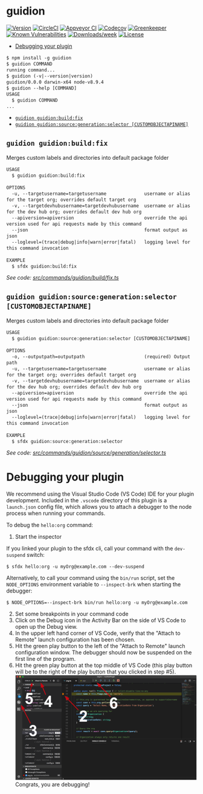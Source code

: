 guidion
=======



[![Version](https://img.shields.io/npm/v/guidion.svg)](https://npmjs.org/package/guidion)
[![CircleCI](https://circleci.com/gh/dieffrei/guidion/tree/master.svg?style=shield)](https://circleci.com/gh/dieffrei/guidion/tree/master)
[![Appveyor CI](https://ci.appveyor.com/api/projects/status/github/dieffrei/guidion?branch=master&svg=true)](https://ci.appveyor.com/project/heroku/guidion/branch/master)
[![Codecov](https://codecov.io/gh/dieffrei/guidion/branch/master/graph/badge.svg)](https://codecov.io/gh/dieffrei/guidion)
[![Greenkeeper](https://badges.greenkeeper.io/dieffrei/guidion.svg)](https://greenkeeper.io/)
[![Known Vulnerabilities](https://snyk.io/test/github/dieffrei/guidion/badge.svg)](https://snyk.io/test/github/dieffrei/guidion)
[![Downloads/week](https://img.shields.io/npm/dw/guidion.svg)](https://npmjs.org/package/guidion)
[![License](https://img.shields.io/npm/l/guidion.svg)](https://github.com/dieffrei/guidion/blob/master/package.json)

<!-- toc -->
* [Debugging your plugin](#debugging-your-plugin)
<!-- tocstop -->
<!-- install -->
<!-- usage -->
```sh-session
$ npm install -g guidion
$ guidion COMMAND
running command...
$ guidion (-v|--version|version)
guidion/0.0.0 darwin-x64 node-v8.9.4
$ guidion --help [COMMAND]
USAGE
  $ guidion COMMAND
...
```
<!-- usagestop -->
<!-- commands -->
* [`guidion guidion:build:fix`](#guidion-guidionbuildfix)
* [`guidion guidion:source:generation:selector [CUSTOMOBJECTAPINAME]`](#guidion-guidionsourcegenerationselector-customobjectapiname)

## `guidion guidion:build:fix`

Merges custom labels and directories into default package folder

```
USAGE
  $ guidion guidion:build:fix

OPTIONS
  -u, --targetusername=targetusername              username or alias for the target org; overrides default target org
  -v, --targetdevhubusername=targetdevhubusername  username or alias for the dev hub org; overrides default dev hub org
  --apiversion=apiversion                          override the api version used for api requests made by this command
  --json                                           format output as json
  --loglevel=(trace|debug|info|warn|error|fatal)   logging level for this command invocation

EXAMPLE
  $ sfdx guidion:build:fix
```

_See code: [src/commands/guidion/build/fix.ts](https://github.com/dieffrei/guidion/blob/v0.0.0/src/commands/guidion/build/fix.ts)_

## `guidion guidion:source:generation:selector [CUSTOMOBJECTAPINAME]`

Merges custom labels and directories into default package folder

```
USAGE
  $ guidion guidion:source:generation:selector [CUSTOMOBJECTAPINAME]

OPTIONS
  -o, --outputpath=outputpath                      (required) Output path
  -u, --targetusername=targetusername              username or alias for the target org; overrides default target org
  -v, --targetdevhubusername=targetdevhubusername  username or alias for the dev hub org; overrides default dev hub org
  --apiversion=apiversion                          override the api version used for api requests made by this command
  --json                                           format output as json
  --loglevel=(trace|debug|info|warn|error|fatal)   logging level for this command invocation

EXAMPLE
  $ sfdx guidion:source:generation:selector
```

_See code: [src/commands/guidion/source/generation/selector.ts](https://github.com/dieffrei/guidion/blob/v0.0.0/src/commands/guidion/source/generation/selector.ts)_
<!-- commandsstop -->
<!-- debugging-your-plugin -->
# Debugging your plugin
We recommend using the Visual Studio Code (VS Code) IDE for your plugin development. Included in the `.vscode` directory of this plugin is a `launch.json` config file, which allows you to attach a debugger to the node process when running your commands.

To debug the `hello:org` command: 
1. Start the inspector
  
If you linked your plugin to the sfdx cli, call your command with the `dev-suspend` switch: 
```sh-session
$ sfdx hello:org -u myOrg@example.com --dev-suspend
```
  
Alternatively, to call your command using the `bin/run` script, set the `NODE_OPTIONS` environment variable to `--inspect-brk` when starting the debugger:
```sh-session
$ NODE_OPTIONS=--inspect-brk bin/run hello:org -u myOrg@example.com
```

2. Set some breakpoints in your command code
3. Click on the Debug icon in the Activity Bar on the side of VS Code to open up the Debug view.
4. In the upper left hand corner of VS Code, verify that the "Attach to Remote" launch configuration has been chosen.
5. Hit the green play button to the left of the "Attach to Remote" launch configuration window. The debugger should now be suspended on the first line of the program. 
6. Hit the green play button at the top middle of VS Code (this play button will be to the right of the play button that you clicked in step #5).
<br><img src=".images/vscodeScreenshot.png" width="480" height="278"><br>
Congrats, you are debugging!
